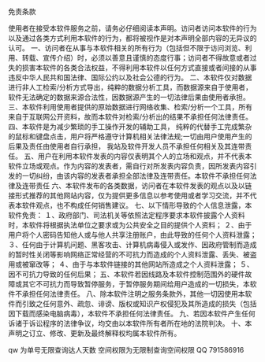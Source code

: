 免责条款

使用者在接受本软件服务之前，请务必仔细阅读本声明。访问者访问本软件的行为以及通过各类方式利用本软件的行为，都将被视作是对本声明全部内容的无异议的认可。
一、访问者在从事与本软件相关的所有行为（包括但不限于访问浏览、利用、转载、宣传介绍）时，必须以善意且谨慎的态度行事；访问者不得故意或者过失的损害本软件的各类合法权益，不得利用本软件以任何方式直接或者间接的从事违反中华人民共和国法律、国际公约以及社会公德的行为。
二、本软件仅对数据进行非人工检索/分析方式导出，纯粹的数据分析工具，而数据源来自于使用者，软件无法确定的数据来源合法性，因数据源产生的一切法律后果由使用者承担。
三、本软件利用使用者提供的原始数据进行网络收集、检索/分析一个工具，所有来自于互联网公开资料，故而本软件对检索/分析出的结果不承担任何法律责任。
四、本软件是为减少繁琐的手工操作开发的辅助工具， 纯粹的代替手工完成繁杂的鼠标和键盘点击，用户将严格遵守计算机相关法律法规;一切由用户使用产生的后果及责任由使用者自行承担， 我站及软件开发人员不承担任何相关及其连带责任。
五、用户在利用本软件发表的内容仅表明其个人的立场和观点，并不代表本软件立场或观点。作为内容的发表者，需自行对所发表内容负责，因所发表内容引发的一切纠纷，由该内容的发表者承担全部法律及连带责任。本软件不承担任何法律及连带责任
六、本软件发布的各类数据，访问者在本软件发表的观点以及以链接形式推荐的其他网站内容，仅为提供更多信息以参考使用或者学习交流，并不代表本软件观点，也不构成任何销售建议。
七、以下情形导致的个人信息泄露，本软件免责：
１、政府部门、司法机关等依照法定程序要求本软件披露个人资料时，本软件将根据执法单位之要求或为公共安全之目的提供个人资料；
２、由于用户将个人密码告知他人或与他人共享注册账户，由此导致的任何个人资料泄露；
３、任何由于计算机问题、黑客攻击、计算机病毒侵入或发作、因政府管制而造成的暂时性关闭等影响网络正常经营的不可抗力而造成的个人资料泄露、丢失、被盗用或被窜改等；
４、由于与本软件链接的其他网站所造成之个人资料泄露；
５、因不可抗力导致的任何后果；
五、本软件若因线路及本软件控制范围外的硬件故障或其它不可抗力而导致暂停服务，于暂停服务期间给用户造成的一切损失，本软件不承担任何法律责任。
八、除本软件注明之服务条款外，其他一切因使用本软件而引致之任何意外、疏忽、诽谤、版权或知识产权侵犯及其所造成的损失（包括因下载而感染电脑病毒），本软件不承担任何法律责任。
九、若因本软件产生任何诉诸于诉讼程序的法律争议，均交由以本软件所有者所在地的法院判决。
十、本声明之订立、修改、更新及最终解释权均属本软件所有。


qw 为单号无限查询达人天数
空间权限为无限制查询空间权限
QQ 791586916
